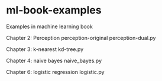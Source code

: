 # ml-book-examples
Examples in machine learning book


Chapter 2: Perception
perception-original
perception-dual.py


Chapter 3: k-nearest
kd-tree.py


Chapter 4: naive bayes
naive_bayes.py


Chapter 6: logistic regression
logistic.py 


